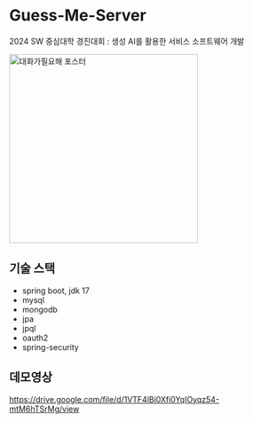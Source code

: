 # Guess-Me-Server
2024 SW 중심대학 경진대회 : 생성 AI를 활용한 서비스 소프트웨어 개발

<img width="340" alt="대화가필요해 포스터" src="https://github.com/user-attachments/assets/4bfaacd9-04af-455d-ab01-5dec14ff66c7">

## 기술 스택
- spring boot, jdk 17
- mysql
- mongodb
- jpa
- jpql
- oauth2
- spring-security

## 데모영상
https://drive.google.com/file/d/1VTF4lBi0Xfi0YqIOyqz54-mtM6hTSrMg/view 
